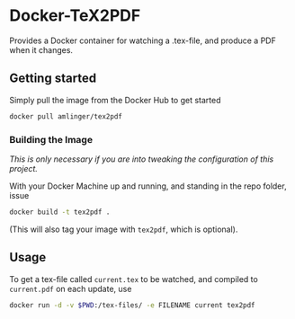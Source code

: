 # Docker-TeX2PDF

Provides a Docker container for watching a .tex-file, and produce a PDF when it changes.

## Getting started

Simply pull the image from the Docker Hub to get started
```sh
docker pull amlinger/tex2pdf
```

### Building the Image

_This is only necessary if you are into tweaking the configuration of this project._

With your Docker Machine up and running, and standing in the repo folder, issue
```sh
docker build -t tex2pdf .
```
(This will also tag your image with `tex2pdf`, which is optional).

## Usage

To get a tex-file called `current.tex` to be watched, and compiled to `current.pdf` on each update, use 

```sh
docker run -d -v $PWD:/tex-files/ -e FILENAME current tex2pdf
```
